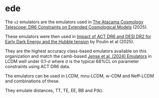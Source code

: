# ede

The `v2` emulators are the emulators used in [The Atacama Cosmology Telescope: DR6 Constraints on Extended Cosmological Models](https://arxiv.org/abs/2503.14454) (2025).

These emulators were then used in [Impact of ACT DR6 and DESI DR2 for Early Dark Energy and the Hubble tension](https://arxiv.org/abs/2505.08051) by Poulin et al (2025).

They are the highest accuracy class-based emulators available on this organization and match the camb-based [Jense et al. (2024) Emulators](https://github.com/cosmopower-organization/jense_2024_emulators) in LCDM well under 0.1-$\sigma$ where $\sigma$ is the typical 68\%CL on parameter constraints using ACT DR6 data. 

The emulators can be used in LCDM, mnu-LCDM, w-CDM and Neff-LCDM and combinations of these. 

They emulate distances, TT, TE, EE, BB and P(k).  


